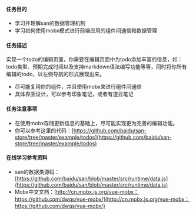 #### 任务目的
- 学习并理解san的数据管理机制
- 学习如何使用mobx模式进行前端应用的组件间通信和数据管理

#### 任务描述
实现一个todo的编辑页面，你需要在编辑页面中为todo添加丰富的信息，如：todo类型、预期完成时间以及支持markdown语法编写功能等等，同时将你所有编辑的todo，以左侧导航的形式展现出来。

- 尽可能复用你的组件，并且使用mobx来进行组件间通信
- 具体界面设计，可以参考印象笔记，或者有道云笔记

#### 任务注意事项
- 在使用mobx存储更新信息的基础上，尽可能实现更为完善的编辑功能。
- 你可以参考这里的代码：[https://github.com/baidu/san-store/tree/master/example/todos](https://github.com/baidu/san-store/tree/master/example/todos)

#### 在线学习参考资料
- san的数据类源码：[https://github.com/baidu/san/blob/master/src/runtime/data.js](https://github.com/baidu/san/blob/master/src/runtime/data.js)
- Mobx中文文档：[http://cn.mobx.js.org/vue-mobx：https://github.com/dwqs/vue-mobx/](http://cn.mobx.js.org/vue-mobx：https://github.com/dwqs/vue-mobx/)